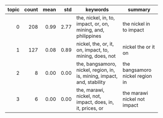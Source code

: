 | topic | count | mean | std | keywords | summary |
|------:|------:|-----:|-----:|-----------|---------|
| 0 | 208 | 0.99 | 2.77 | the, nickel, in, to, impact, or, on, mining, and, philippines | the nickel in to impact |
| 1 | 127 | 0.08 | 0.89 | nickel, the, or, it, on, impact, to, mining, does, not | nickel the or it on |
| 2 | 8 | 0.00 | 0.00 | the, bangsamoro, nickel, region, in, is, mining, impact, and, stability | the bangsamoro nickel region in |
| 3 | 6 | 0.00 | 0.00 | the, marawi, nickel, not, impact, does, in, it, prices, or | the marawi nickel not impact |
